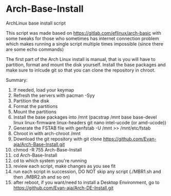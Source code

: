 # Arch-Base-Install
ArchLinux base install script

This script was made based on https://gitlab.com/eflinux/arch-basic with some tweaks for those who sometimes has internet connection problem which makes running a single script multiple times impossible (since there are some echo commands)

The first part of the Arch Linux install is manual, that is you will have to partition, format and mount the disk yourself. Install the base packages and make sure to inlcude git so that you can clone the repository in chroot.

Summary:

1. If needed, load your keymap
2. Refresh the servers with pacman -Syy
3. Partition the disk
4. Format the partitions
5. Mount the partitions
6. Install the base packages into /mnt (pacstrap /mnt base base-devel linux linux-firmware linux-headers git nano intel-ucode (or amd-ucode))
7. Generate the FSTAB file with genfstab -U /mnt >> /mnt/etc/fstab
8. Chroot in with arch-chroot /mnt
9. Download the git repository with git clone https://github.com/Evan-aja/Arch-Base-Install.git
10. chmod -R 755 Arch-Base-Install
11. cd Arch-Base-Install
12. cd to which system you're running
13. review each script, make changes as you see fit
14. run each script in succession, DO NOT skip any script (./MBR1.sh and then ./MBR2.sh and so on) 
15. after reboot, if you want/need to install a Desktop Environment, go to https://github.com/Evan-aja/Arch-DE-Install.git
